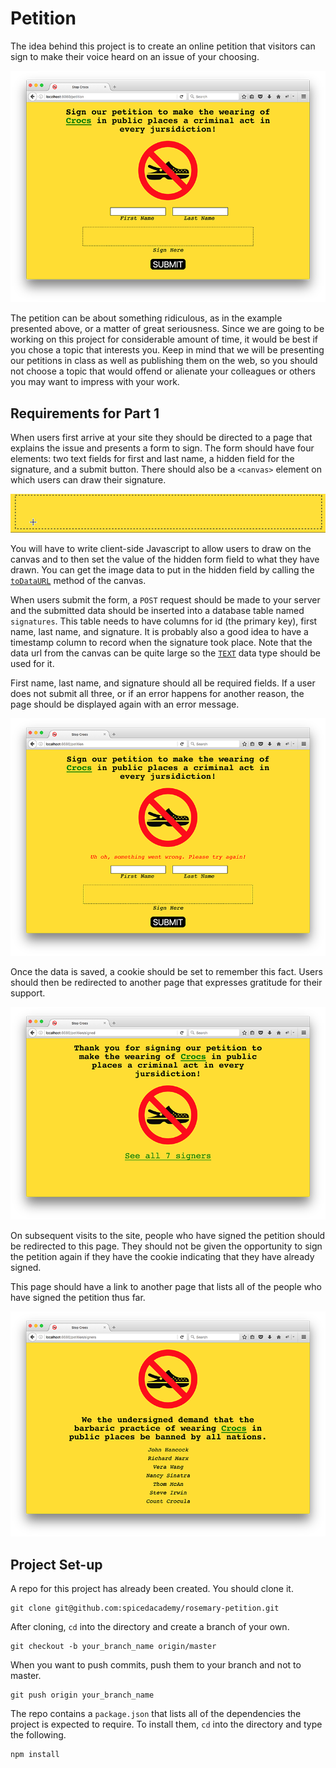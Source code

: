 # Petition

The idea behind this project is to create an online petition that visitors can sign to make their voice heard on an issue of your choosing.

<img src="petition1.png" alt="Petition">

The petition can be about something ridiculous, as in the example presented above, or a matter of great seriousness. Since we are going to be working on this project for considerable amount of time, it would be best if you chose a topic that interests you. Keep in mind that we will be presenting our petitions in class as well as publishing them on the web, so you should not choose a topic that would offend or alienate your colleagues or others you may want to impress with your work.

## Requirements for Part 1

When users first arrive at your site they should be directed to a page that explains the issue and presents a form to sign. The form should have four elements: two text fields for first and last name, a hidden field for the signature, and a submit button. There should also be a `<canvas>` element on which users can draw their signature.

<img src="johnhancock.gif" alt="signature">

You will have to write client-side Javascript to allow users to draw on the canvas and to then set the value of the hidden form field to what they have drawn. You can get the image data to put in the hidden field by calling the <a href="https://developer.mozilla.org/en-US/docs/Web/API/HTMLCanvasElement/toDataURL">`toDataURL`</a> method of the canvas.

When users submit the form, a `POST` request should be made to your server and the submitted data should be inserted into a database table named `signatures`. This table needs to have columns for id (the primary key), first name, last name, and signature. It is probably also a good idea to have a timestamp column to record when the signature took place. Note that the data url from the canvas can be quite large so the <a href="https://www.postgresql.org/docs/9.5/static/datatype-character.html">`TEXT`</a> data type should be used for it.  

First name, last name, and signature should all be required fields. If a user does not submit all three, or if an error happens for another reason, the page should be displayed again with an error message.

<img src="petition2.png" alt="Error message">

Once the data is saved, a cookie should be set to remember this fact. Users should then be redirected to another page that expresses gratitude for their support.

<img src="petition3.png" alt="Thanks">

On subsequent visits to the site, people who have signed the petition should be redirected to this page. They should not be given the opportunity to sign the petition again if they have the cookie indicating that they have already signed.

This page should have a link to another page that lists all of the people who have signed the petition thus far.

<img src="petition4.png" alt="Signers">

## Project Set-up

A repo for this project has already been created. You should clone it.

```
git clone git@github.com:spicedacademy/rosemary-petition.git
```

After cloning, `cd` into the directory and create a branch of your own.

```
git checkout -b your_branch_name origin/master
```

When you want to push commits, push them to your branch and not to master.

```
git push origin your_branch_name
```

The repo contains a `package.json` that lists all of the dependencies the project is expected to require. To install them, `cd` into the directory and type the following.

```
npm install
```
